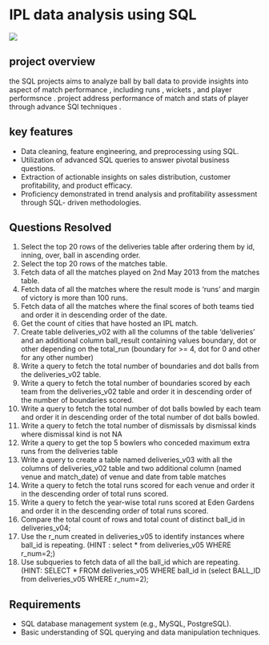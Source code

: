 # IPL data analysis using SQL
![](file:///C:/Users/dhama/OneDrive/Desktop/IPL-2023-broadcast-and-streaming-details.jpg)

## project overview 
  the SQL projects aims to analyze ball by ball data to provide insights into aspect of 
  match performance , including runs , wickets , and player performsnce . project address
  performance of match and stats of player through advance SQl techniques .

## key features 
  * Data cleaning, feature engineering, and preprocessing using SQL.
  * Utilization of advanced SQL queries to answer pivotal business questions.
  * Extraction of actionable insights on sales distribution, customer profitability, and 
    product efficacy.
  * Proficiency demonstrated in trend analysis and profitability assessment through SQL- 
    driven methodologies.

## Questions Resolved
1. Select the top 20 rows of the deliveries table after ordering them by id, inning, over, ball in ascending order.
2. Select the top 20 rows of the matches table.
3. Fetch data of all the matches played on 2nd May 2013 from the matches table.
4. Fetch data of all the matches where the result mode is ‘runs’ and margin of victory is more than 100 runs.
5. Fetch data of all the matches where the final scores of both teams tied and order it in descending order of the date.
6. Get the count of cities that have hosted an IPL match.
7. Create table deliveries_v02 with all the columns of the table ‘deliveries’ and an additional column ball_result containing values boundary, dot or other depending on the total_run (boundary for >= 4, dot for 0 and other for any other number)
8. Write a query to fetch the total number of boundaries and dot balls from the deliveries_v02 table.
9. Write a query to fetch the total number of boundaries scored by each team from the deliveries_v02 table and order it in descending order of the number of boundaries scored.
10. Write a query to fetch the total number of dot balls bowled by each team and order it in descending order of the total number of dot balls bowled.
11. Write a query to fetch the total number of dismissals by dismissal kinds where dismissal kind is not NA
12. Write a query to get the top 5 bowlers who conceded maximum extra runs from the deliveries table
13. Write a query to create a table named deliveries_v03 with all the columns of deliveries_v02 table and two additional column (named venue and match_date) of venue and date from table matches
14. Write a query to fetch the total runs scored for each venue and order it in the descending order of total runs scored.
15. Write a query to fetch the year-wise total runs scored at Eden Gardens and order it in the descending order of total runs scored.
16. Compare the total count of rows and total count of distinct ball_id in deliveries_v04;
17. Use the r_num created in deliveries_v05 to identify instances where ball_id is repeating. (HINT : select * from deliveries_v05 WHERE r_num=2;)
18. Use subqueries to fetch data of all the ball_id which are repeating. (HINT: SELECT * FROM deliveries_v05 WHERE ball_id in (select BALL_ID from deliveries_v05 WHERE r_num=2);


## Requirements
* SQL database management system (e.g., MySQL, PostgreSQL).
* Basic understanding of SQL querying and data manipulation techniques.














